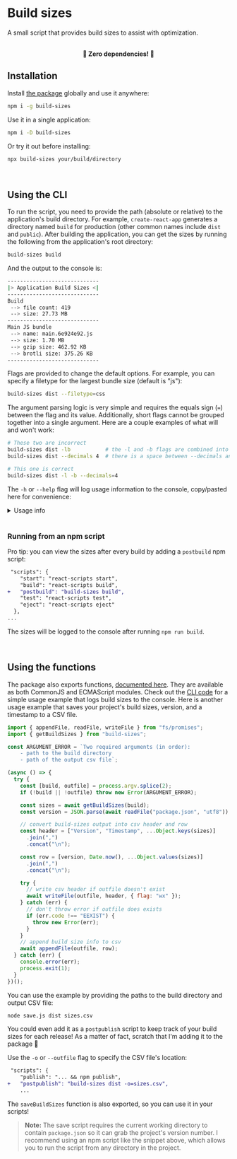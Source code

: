 # Build sizes

A small script that provides build sizes to assist with optimization.

<br>
<div align="center">
    <b>🚀 Zero dependencies! 🚀</b>
</div>

## Installation

Install [the package](https://www.npmjs.com/package/build-sizes) globally and use it anywhere:

```bash
npm i -g build-sizes
```

Use it in a single application:

```bash
npm i -D build-sizes
```

Or try it out before installing:

```bash
npx build-sizes your/build/directory
```

<br>

## Using the CLI

To run the script, you need to provide the path (absolute or relative) to the application's build directory. For example, `create-react-app` generates a directory named `build` for production (other common names include `dist` and `public`). After building the application, you can get the sizes by running the following from the application's root directory:

```bash
build-sizes build
```

And the output to the console is:

```sh
-----------------------------
|> Application Build Sizes <|
-----------------------------
Build
 --> file count: 419
 --> size: 27.73 MB
-----------------------------
Main JS bundle
 --> name: main.6e924e92.js
 --> size: 1.70 MB
 --> gzip size: 462.92 KB
 --> brotli size: 375.26 KB
-----------------------------
```

Flags are provided to change the default options. For example, you can specify a filetype for the largest bundle size (default is "js"):

```bash
build-sizes dist --filetype=css
```

The argument parsing logic is very simple and requires the equals sign (`=`) between the flag and its value. Additionally, short flags cannot be grouped together into a single argument. Here are a couple examples of what will and won't work:

```sh
# These two are incorrect
build-sizes dist -lb           # the -l and -b flags are combined into a single argument
build-sizes dist --decimals 4  # there is a space between --decimals and its value

# This one is correct
build-sizes dist -l -b --decimals=4
```

The `-h` or `--help` flag will log usage information to the console, copy/pasted here for convenience:

<details>
  <summary>Usage info</summary>

### Arguments

**path [required]**

- Path to the build directory

### Options

**-l, --loader [boolean]**

- Show a loading animation while determining the build size

**-b, --binary [boolean]**

- Convert bytes to human readable format in base 2 instead of base 10

**-d, --decimals**

- Number of decimal places for rounding bytes to a human readable format (default is 2)

**-f, --filetype**

- Filetype of the main bundle (default is js)

**-o, --outfile**

- Path to a file for saving build sizes as CSV data

**-p, --path [required]**

- Path to the build directory (also available as argument)

### Examples

- Simplest usage with sane defaults

  ```sh
  build-sizes dist
  ```

- Size of the largest css file with tweaked number formatting

  ```sh
  build-sizes dist --filetype=css --binary --decimals=1
  ```

- Same as above, but use a flag for path when it's not the first argument

  ```sh
  build-sizes -f=css -b -d=1 -p=dist
  ```

- Save the build sizes to a csv

  ```sh
  build-sizes dist --outfile=data/build-sizes.csv
  ```

</details>

<br>

### Running from an npm script

Pro tip: you can view the sizes after every build by adding a `postbuild` npm script:

```diff
 "scripts": {
    "start": "react-scripts start",
    "build": "react-scripts build",
+   "postbuild": "build-sizes build",
    "test": "react-scripts test",
    "eject": "react-scripts eject"
  },
...
```

The sizes will be logged to the console after running `npm run build`.

<br>

## Using the functions

The package also exports functions, [documented here](https://benelan.github.io/build-sizes/global.html). They are available as both CommonJS and ECMAScript modules. Check out the [CLI code](https://github.com/benelan/build-sizes/blob/master/src/cli.js) for a simple usage example that logs build sizes to the console. Here is another usage example that saves your project's build sizes, version, and a timestamp to a CSV file.

```js
import { appendFile, readFile, writeFile } from "fs/promises";
import { getBuildSizes } from "build-sizes";

const ARGUMENT_ERROR = `Two required arguments (in order):
    - path to the build directory
    - path of the output csv file`;

(async () => {
  try {
    const [build, outfile] = process.argv.splice(2);
    if (!build || !outfile) throw new Error(ARGUMENT_ERROR);

    const sizes = await getBuildSizes(build);
    const version = JSON.parse(await readFile("package.json", "utf8")).version;

    // convert build-sizes output into csv header and row
    const header = ["Version", "Timestamp", ...Object.keys(sizes)]
      .join(",")
      .concat("\n");

    const row = [version, Date.now(), ...Object.values(sizes)]
      .join(",")
      .concat("\n");

    try {
      // write csv header if outfile doesn't exist
      await writeFile(outfile, header, { flag: "wx" });
    } catch (err) {
      // don't throw error if outfile does exists
      if (err.code !== "EEXIST") {
        throw new Error(err);
      }
    }
    // append build size info to csv
    await appendFile(outfile, row);
  } catch (err) {
    console.error(err);
    process.exit(1);
  }
})();
```

You can use the example by providing the paths to the build directory and output CSV file:

```bash
node save.js dist sizes.csv
```

You could even add it as a `postpublish` script to keep track of your build sizes for each release! As a matter of fact, scratch that I'm adding it to the package 🚀

Use the `-o` or `--outfile` flag to specify the CSV file's location:

```diff
 "scripts": {
    "publish": "... && npm publish",
+   "postpublish": "build-sizes dist -o=sizes.csv",
    ...
```

The `saveBuildSizes` function is also exported, so you can use it in your scripts!

> **Note:** The save script requires the current working directory to contain `package.json` so it can grab the project's version number. I recommend using an npm script like the snippet above, which allows you to run the script from any directory in the project.
